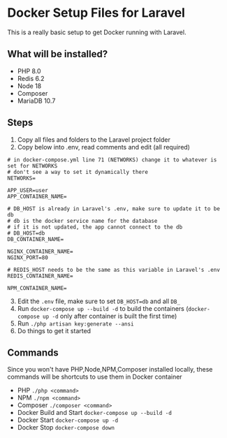 # Docker Setup Files for Laravel

This is a really basic setup to get Docker running with Laravel.

## What will be installed?
- PHP 8.0
- Redis 6.2
- Node 18
- Composer
- MariaDB 10.7

## Steps
1. Copy all files and folders to the Laravel project folder
2. Copy below into .env, read comments and edit (all required)
```
# in docker-compose.yml line 71 (NETWORKS) change it to whatever is set for NETWORKS
# don't see a way to set it dynamically there
NETWORKS=

APP_USER=user
APP_CONTAINER_NAME=

# DB_HOST is already in Laravel's .env, make sure to update it to be db
# db is the docker service name for the database
# if it is not updated, the app cannot connect to the db
# DB_HOST=db
DB_CONTAINER_NAME=

NGINX_CONTAINER_NAME=
NGINX_PORT=80

# REDIS_HOST needs to be the same as this variable in Laravel's .env
REDIS_CONTAINER_NAME=

NPM_CONTAINER_NAME=
```
3. Edit the `.env` file, make sure to set `DB_HOST=db` and all `DB_`
4. Run `docker-compose up --build -d` to build the containers (`docker-compose up -d` only after container is built the first time)
5. Run `./php artisan key:generate --ansi`
6. Do things to get it started

## Commands
Since you won't have PHP,Node,NPM,Composer installed locally, these commands will be shortcuts to use them in Docker container
- PHP `./php <command>`
- NPM `./npm <command>`
- Composer `./composer <command>`
- Docker Build and Start `docker-compose up --build -d`
- Docker Start `docker-compose up -d`
- Docker Stop `docker-compose down`